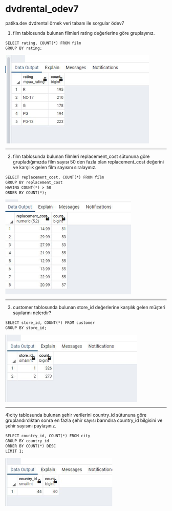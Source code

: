 # dvdrental_odev7
patika.dev dvdrental örnek veri tabanı ile sorgular ödev7

1) film tablosunda bulunan filmleri rating değerlerine göre gruplayınız.
```
SELECT rating, COUNT(*) FROM film
GROUP BY rating;
```
![1](sorgu_1.jpg)
***
2) film tablosunda bulunan filmleri replacement_cost sütununa göre grupladığımızda film sayısı 50 den fazla olan replacement_cost değerini ve karşılık gelen film sayısını sıralayınız.
```
SELECT replacement_cost, COUNT(*) FROM film
GROUP BY replacement_cost
HAVING COUNT(*) > 50
ORDER BY COUNT(*);
```
![2](sorgu_2.jpg)
***
3) customer tablosunda bulunan store_id değerlerine karşılık gelen müşteri sayılarını nelerdir?
```
SELECT store_id, COUNT(*) FROM customer
GROUP BY store_id;
```
![3](sorgu_3.jpg)
***
4)city tablosunda bulunan şehir verilerini country_id sütununa göre gruplandırdıktan sonra en fazla şehir sayısı barındıra country_id bilgisini ve şehir sayısını paylaşınız.
```
SELECT country_id, COUNT(*) FROM city
GROUP BY country_id
ORDER BY COUNT(*) DESC
LIMIT 1;
```
![4](sorgu_4.jpg)
